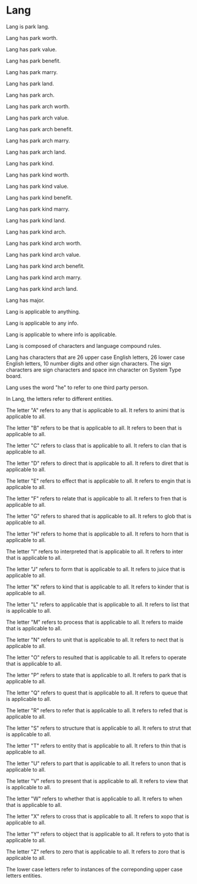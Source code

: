 # Lang

Lang is park lang.

Lang has park worth.

Lang has park value.

Lang has park benefit.

Lang has park marry.

Lang has park land.

Lang has park arch.

Lang has park arch worth.

Lang has park arch value.

Lang has park arch benefit.

Lang has park arch marry.

Lang has park arch land.

Lang has park kind.

Lang has park kind worth.

Lang has park kind value.

Lang has park kind benefit.

Lang has park kind marry.

Lang has park kind land.

Lang has park kind arch.

Lang has park kind arch worth.

Lang has park kind arch value.

Lang has park kind arch benefit.

Lang has park kind arch marry.

Lang has park kind arch land.

Lang has major.

Lang is applicable to anything.

Lang is applicable to any info.

Lang is applicable to where info is applicable.

Lang is composed of characters and language compound rules.

Lang has characters that are 26 upper case English letters, 26 lower case English letters, 10 number digits and other sign characters.
The sign characters are sign characters and space inn character on System Type board.

Lang uses the word "he" to refer to one third party person.

In Lang, the letters refer to different entities.

The letter "A" refers to any that is applicable to all.
It refers to animi that is applicable to all.

The letter "B" refers to be that is applicable to all.
It refers to been that is applicable to all.

The letter "C" refers to class that is applicable to all.
It refers to clan that is applicable to all.

The letter "D" refers to direct that is applicable to all.
It refers to diret that is applicable to all.

The letter "E" refers to effect that is applicable to all.
It refers to engin that is applicable to all.

The letter "F" refers to relate that is applicable to all.
It refers to fren that is applicable to all.

The letter "G" refers to shared that is applicable to all.
It refers to glob that is applicable to all.

The letter "H" refers to home that is applicable to all.
It refers to horn that is applicable to all.

The letter "I" refers to interpreted that is applicable to all.
It refers to inter that is applicable to all.

The letter "J" refers to form that is applicable to all.
It refers to juice that is applicable to all.

The letter "K" refers to kind that is applicable to all.
It refers to kinder that is applicable to all.

The letter "L" refers to applicable that is applicable to all.
It refers to list that is applicable to all.

The letter "M" refers to process that is applicable to all.
It refers to maide that is applicable to all.

The letter "N" refers to unit that is applicable to all.
It refers to nect that is applicable to all.

The letter "O" refers to resulted that is applicable to all.
It refers to operate that is applicable to all.

The letter "P" refers to state that is applicable to all.
It refers to park that is applicable to all.

The letter "Q" refers to quest that is applicable to all.
It refers to queue that is applicable to all.

The letter "R" refers to refer that is applicable to all.
It refers to refed that is applicable to all.

The letter "S" refers to structure that is applicable to all.
It refers to strut that is applicable to all.

The letter "T" refers to entity that is applicable to all.
It refers to thin that is applicable to all.

The letter "U" refers to part that is applicable to all.
It refers to unon that is applicable to all.

The letter "V" refers to present that is applicable to all.
It refers to view that is applicable to all.

The letter "W" refers to whether that is applicable to all.
It refers to when that is applicable to all.

The letter "X" refers to cross that is applicable to all.
It refers to xopo that is applicable to all.

The letter "Y" refers to object that is applicable to all.
It refers to yoto that is applicable to all.

The letter "Z" refers to zero that is applicable to all.
It refers to zoro that is applicable to all.

The lower case letters refer to instances of the correponding upper case letters entities.